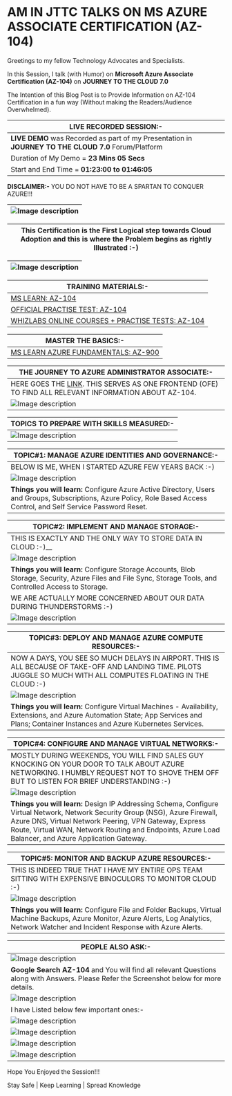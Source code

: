 # AM IN JTTC TALKS ON MS AZURE ASSOCIATE CERTIFICATION (AZ-104)

Greetings to my fellow Technology Advocates and Specialists.

In this Session, I talk (with Humor) on __Microsoft Azure Associate Certification (AZ-104)__ on __JOURNEY TO THE CLOUD 7.0__

The Intention of this Blog Post is to Provide Information on AZ-104 Certification in a fun way (Without making the Readers/Audience Overwhelmed). 

| __LIVE RECORDED SESSION:-__ |
| --------- |
| __LIVE DEMO__ was Recorded as part of my Presentation in __JOURNEY TO THE CLOUD 7.0__ Forum/Platform |
| Duration of My Demo = __23 Mins 05 Secs__ |
| Start and End Time = __01:23:00 to 01:46:05__ |


__DISCLAIMER:-__ YOU DO NOT HAVE TO BE A SPARTAN TO CONQUER AZURE!!!

| ![Image description](https://dev-to-uploads.s3.amazonaws.com/uploads/articles/jglepp5s5cz0u6cl0tg6.png) |
| --------- |
  
| __This Certification is the First Logical step towards Cloud Adoption and this is where the Problem begins as rightly Illustrated :-)__ |
| --------- |

| ![Image description](https://dev-to-uploads.s3.amazonaws.com/uploads/articles/amp303edmywr357hx5v6.jpg) |
| --------- |

| __TRAINING MATERIALS:-__ |
| --------- |
| [MS LEARN: AZ-104](https://docs.microsoft.com/en-us/certifications/exams/az-104) |
| [OFFICIAL PRACTISE TEST: AZ-104](https://ch.mindhub.com/az-104-microsoft-azure-administrator-microsoft-official-practice-test/p/MU-AZ-104?utm_source=microsoft&utm_medium=certpage&utm_campaign=msofficialpractice) |
| [WHIZLABS ONLINE COURSES + PRACTISE TESTS: AZ-104](https://www.whizlabs.com/microsoft-azure-certification-az-104/) |

| __MASTER THE BASICS:-__ |
| --------- |
| [MS LEARN AZURE FUNDAMENTALS: AZ-900](https://docs.microsoft.com/en-us/certifications/exams/az-900) |

| __THE JOURNEY TO AZURE ADMINISTRATOR ASSOCIATE:-__ |
| --------- |
| HERE GOES THE [LINK](https://query.prod.cms.rt.microsoft.com/cms/api/am/binary/RE4AElC). THIS SERVES AS ONE FRONTEND (OFE) TO FIND ALL RELEVANT INFORMATION ABOUT AZ-104.  |
| ![Image description](https://dev-to-uploads.s3.amazonaws.com/uploads/articles/7e7et8wj24yzqzm5utky.png) |

| __TOPICS TO PREPARE WITH SKILLS MEASURED:-__ |
| --------- |
| ![Image description](https://dev-to-uploads.s3.amazonaws.com/uploads/articles/9acyawdottyqwfro3ud1.png) | 

| __TOPIC#1: MANAGE AZURE IDENTITIES AND GOVERNANCE:-__ |
| --------- |
| BELOW IS ME, WHEN I STARTED AZURE FEW YEARS BACK :-) |
| ![Image description](https://dev-to-uploads.s3.amazonaws.com/uploads/articles/lcwa0j0ew080928v1mo5.png) |
| __Things you will learn:__ Configure Azure Active Directory, Users and Groups, Subscriptions, Azure Policy, Role Based Access Control, and Self Service Password Reset. |
 
| __TOPIC#2: IMPLEMENT AND MANAGE STORAGE:-__ |
| --------- |
| THIS IS EXACTLY AND THE ONLY WAY TO STORE DATA IN CLOUD :-)__ |
| ![Image description](https://dev-to-uploads.s3.amazonaws.com/uploads/articles/26j5s64xlkkmt5rthtwf.jpg) |
| __Things you will learn:__ Configure Storage Accounts, Blob Storage, Security, Azure Files and File Sync, Storage Tools, and Controlled Access to Storage. |
| WE ARE ACTUALLY MORE CONCERNED ABOUT OUR DATA DURING THUNDERSTORMS :-) |
| ![Image description](https://dev-to-uploads.s3.amazonaws.com/uploads/articles/p4na0q22z4o7s91z0dms.jpg) |

| __TOPIC#3: DEPLOY AND MANAGE AZURE COMPUTE RESOURCES:-__ |
| --------- |
| NOW A DAYS, YOU SEE SO MUCH DELAYS IN AIRPORT. THIS IS ALL BECAUSE OF TAKE-OFF AND LANDING TIME. PILOTS JUGGLE SO MUCH WITH ALL COMPUTES FLOATING IN THE CLOUD :-) |
| ![Image description](https://dev-to-uploads.s3.amazonaws.com/uploads/articles/h51f9hqjg8xguf89163j.jpg) |
| __Things you will learn:__ Configure Virtual Machines -  Availability, Extensions, and Azure Automation State; App Services and Plans; Container Instances and Azure Kubernetes Services. |

| __TOPIC#4: CONFIGURE AND MANAGE VIRTUAL NETWORKS:-__ |
| --------- |
| MOSTLY DURING WEEKENDS, YOU WILL FIND SALES GUY KNOCKING ON YOUR DOOR TO TALK ABOUT AZURE NETWORKING. I HUMBLY REQUEST NOT TO SHOVE THEM OFF BUT TO LISTEN FOR BRIEF UNDERSTANDING :-) |
| ![Image description](https://dev-to-uploads.s3.amazonaws.com/uploads/articles/yqw8lc3vhqwa1ou3bhyj.jpg) |
| __Things you will learn:__ Design IP Addressing Schema, Configure Virtual Network, Network Security Group (NSG), Azure Firewall, Azure DNS, Virtual Network Peering, VPN Gateway, Express Route, Virtual WAN, Network Routing and Endpoints, Azure Load Balancer, and Azure Application Gateway. |

| __TOPIC#5: MONITOR AND BACKUP AZURE RESOURCES:-__ |
| --------- |
| THIS IS INDEED TRUE THAT I HAVE MY ENTIRE OPS TEAM SITTING WITH EXPENSIVE BINOCULORS TO MONITOR CLOUD :-) |
| ![Image description](https://dev-to-uploads.s3.amazonaws.com/uploads/articles/3rhukm6y4mq2xz4xaodm.jpg) |
| __Things you will learn:__ Configure File and Folder Backups, Virtual Machine Backups, Azure Monitor, Azure Alerts, Log Analytics, Network Watcher and Incident Response with Azure Alerts. |


| __PEOPLE ALSO ASK:-__ |
| --------- |
| ![Image description](https://dev-to-uploads.s3.amazonaws.com/uploads/articles/ddoe7b6b4n9vexucuqf6.png) |
| __Google Search AZ-104__ and You will find all relevant Questions along with Answers. Please Refer the Screenshot below for more details.  |
| ![Image description](https://dev-to-uploads.s3.amazonaws.com/uploads/articles/35dr99bfj57bddgxesv6.png) |
| I have Listed below few important ones:- |
| ![Image description](https://dev-to-uploads.s3.amazonaws.com/uploads/articles/h26x5w2uif6bfmi3nkiw.png) |
| ![Image description](https://dev-to-uploads.s3.amazonaws.com/uploads/articles/3m086kbh5nyttzglpux0.png) |
| ![Image description](https://dev-to-uploads.s3.amazonaws.com/uploads/articles/vt3ldvyycsooeegecv6o.png) |
| ![Image description](https://dev-to-uploads.s3.amazonaws.com/uploads/articles/lxyqky5ohsnev6dxa7oo.png) |

Hope You Enjoyed the Session!!!

Stay Safe | Keep Learning | Spread Knowledge
